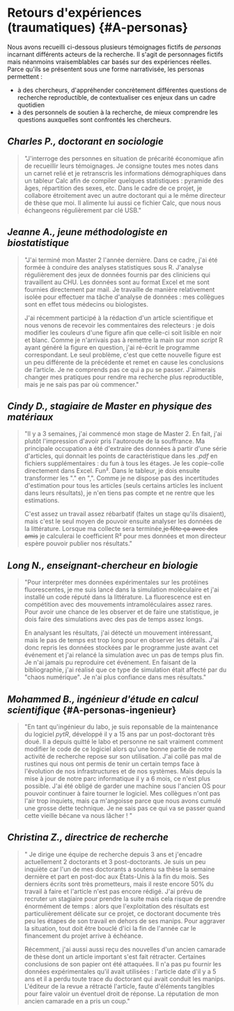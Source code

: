 # Retours d'expériences (traumatiques) {#A-personas}

Nous avons recueilli ci-dessous plusieurs témoignages fictifs de *personas* incarnant différents acteurs de la recherche. Il s'agit de personnages fictifs mais néanmoins vraisemblables car basés sur des expériences réelles. Parce qu'ils se présentent sous une forme narrativisée, les personas permettent : 

- à des chercheurs, d'appréhender concrètement différentes questions de recherche reproductible, de contextualiser ces enjeux dans un cadre quotidien
- à des personnels de soutien à la recherche, de mieux comprendre les questions auxquelles sont confrontés les chercheurs.

## *Charles P., doctorant en sociologie*
> "J'interroge des personnes en situation de précarité économique afin de recueillir leurs témoignages. Je consigne toutes mes notes dans un carnet relié et je retranscris les informations démographiques dans un tableur Calc afin de compiler quelques statistiques : pyramide des âges, répartition des sexes, etc. Dans le cadre de ce projet, je collabore étroitement avec un autre doctorant qui a le même directeur de thèse que moi. Il alimente lui aussi ce fichier Calc, que nous nous échangeons régulièrement par clé USB."

## *Jeanne A., jeune méthodologiste en biostatistique*
> "J'ai terminé mon Master 2 l'année dernière. Dans ce cadre, j'ai été formée à conduire des analyses statistiques sous R. J'analyse régulièrement des jeux de données fournis par des cliniciens qui travaillent au CHU. Les données sont au format Excel et me sont fournies directement par mail. Je travaille de manière relativement isolée pour effectuer ma tâche d'analyse de données : mes collègues sont en effet tous médecins ou biologistes.   
>  
>J'ai récemment participé à la rédaction d'un article scientifique et nous venons de recevoir les commentaires des relecteurs : je dois modifier les couleurs d'une figure afin que celle-ci soit lisible en noir et blanc. Comme je n'arrivais pas à remettre la main sur mon *script* R ayant généré la figure en question, j'ai ré-écrit le programme correspondant. Le seul problème, c'est que cette nouvelle figure est un peu différente de la précédente et remet en cause les conclusions de l’article. Je ne comprends pas ce qui a pu se passer. J'aimerais changer mes pratiques pour rendre ma recherche plus reproductible, mais je ne sais pas par où commencer."

## *Cindy D., stagiaire de Master en physique des matériaux*
>"Il y a 3 semaines, j'ai commencé mon stage de Master 2. En fait, j'ai plutôt l'impression d'avoir pris l'autoroute de la souffrance. Ma principale occupation a été d'extraire des données à partir d'une série d'articles, qui donnait les points de caractéristique dans les *.pdf* en fichiers supplémentaires : du fun à tous les étages. Je les copie-colle directement dans Excel. Fun². Dans le tableur, je dois ensuite transformer les "." en ",". Comme je ne dispose pas des incertitudes d'estimation pour tous les articles (seuls certains articles les incluent dans leurs résultats), je n'en tiens pas compte et ne rentre que les estimations. 
>
>C'est assez un travail assez rébarbatif (faites un stage qu'ils disaient), mais c'est le seul moyen de pouvoir ensuite analyser les données de la littérature. Lorsque ma collecte sera terminée,~~je fête ça avec des amis~~ je calculerai le coefficient R² pour mes données et mon directeur espère pouvoir publier nos résultats."


## *Long N., enseignant-chercheur en biologie*
>"Pour interpréter mes données expérimentales sur les protéines fluorescentes, 
je me suis lancé dans la simulation moléculaire et j'ai installé un code réputé
dans la littérature. 
La fluorescence est en compétition avec des mouvements intramoléculaires assez
rares. Pour avoir une chance de les observer et de faire une statistique, 
je dois faire des simulations avec des pas de temps assez longs. 
>
>En analysant les résultats, j'ai détecté un mouvement intéressant, mais le 
pas de temps est trop long pour en observer les détails. 
J'ai donc repris les données stockées par le programme juste avant cet événement 
et j'ai relancé la simulation avec un pas de temps plus fin. 
Je n'ai jamais pu reproduire cet événement.
En faisant de la bibliographie, j'ai réalisé que ce type de simulation
était affecté par du "chaos numérique". Je n'ai plus confiance dans mes résultats."


## *Mohammed B., ingénieur d'étude en calcul scientifique*  {#A-personas-ingenieur}
>"En tant qu'ingénieur du labo, je suis reponsable de la maintenance du logiciel *pytR*, développé il y a 15 ans par un post-doctorant très doué. Il a depuis quitté le labo et personne ne sait vraiment comment modifier le code de ce logiciel alors qu'une bonne partie de notre activité de recherche repose sur son utilisation. J'ai collé pas mal de rustines qui nous ont permis de tenir un certain temps face à l'évolution de nos infrastructures et de nos systèmes. Mais depuis la mise à jour de notre parc informatique il y a 6 mois, ce n'est plus possible. J'ai été obligé de garder une machine sous l'ancien OS pour pouvoir continuer à faire tourner le logiciel. Mes collègues n'ont pas l'air trop inquiets, mais ça m'angoisse parce que nous avons cumulé une grosse dette technique. Je ne sais pas ce qui va se passer quand cette vieille bécane va nous lâcher ! "

## *Christina Z., directrice de recherche*
> " Je dirige une équipe de recherche depuis 3 ans et j'encadre actuellement 2 doctorants et 3 post-doctorants. Je suis un peu inquiète car l'un de mes doctorants a soutenu sa thèse la semaine dernière et part en post-doc aux États-Unis à la fin du mois. Ses derniers écrits sont très prometteurs, mais il reste encore 50% du travail à faire et l'article n'est pas encore rédigé. J'ai prévu de recruter un stagiaire pour prendre la suite mais cela risque de prendre énormément de temps : alors que l'exploitation des résultats est particulièrement délicate sur ce projet, ce doctorant documente très peu les étapes de son travail en dehors de ses manips. Pour aggraver la situation, tout doit être bouclé d'ici la fin de l'année car le financement du projet arrive à échéance.
>
> Récemment, j'ai aussi aussi reçu des nouvelles d'un ancien camarade de thèse dont un article important s'est fait rétracter. Certaines conclusions de son papier ont été attaquées. Il n'a pas pu fournir les données expérimentales qu'il avait utilisées : l'article date d'il y a 5 ans et il a perdu toute trace du doctorant qui avait conduit les manips. L'éditeur de la revue a rétracté l'article, faute d'éléments tangibles pour faire valoir un éventuel droit de réponse. La réputation de mon ancien camarade en a pris un coup." 



